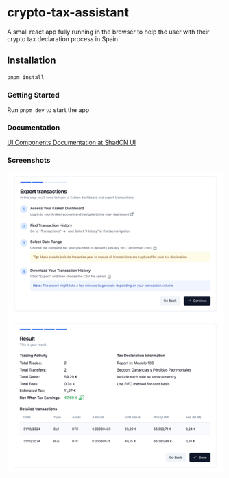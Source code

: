 # crypto-tax-assistant

A small react app fully running in the browser to help the user
with their crypto tax declaration process in Spain

## Installation

```bash
pnpm install
```

### Getting Started

Run `pnpm dev` to start the app

### Documentation

[UI Components Documentation at ShadCN UI](https://ui.shadcn.com/docs)

### Screenshots
![img1](docs/img1.jpg)
![img2](docs/img2.jpg)
